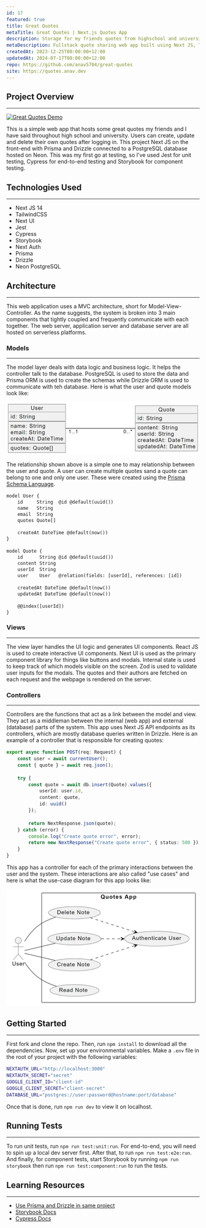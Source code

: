 ```yaml
---
id: 17
featured: true
title: Great Quotes
metaTitle: Great Quotes | Next.js Quotes App
description: Storage for my friends quotes from highschool and university.
metaDescription: Fullstack quote sharing web app built using Next JS, TailwindCSS, Prisma & Drizzle and Postgres (Neon) with the frontend and backend hosted on Vercel.
createdAt: 2023-12-25T00:00:00+12:00
updatedAt: 2024-07-17T00:00:00+12:00
repo: https://github.com/anav5704/great-quotes
site: https://quotes.anav.dev
---
```


## Project Overview

---

[![Great Quotes Demo](./images/great-quotes-demo.webp)](https://quotes.anav.dev)

This is a simple web app that hosts some great quotes my friends and I have said throughout high school and university. Users can create, update and delete their own quotes after logging in. This project Next JS on the front-end with Prisma and Drizzle connected to a PostgreSQL database hosted on Neon. This was my first go at testing, so I've used Jest for unit testing, Cypress for end-to-end testing and Storybook for component testing.

## Technologies Used

---

-   Next JS 14
-   TailwindCSS
-   Next UI
-   Jest
-   Cypress
-   Storybook
-   Next Auth
-   Prisma
-   Drizzle
-   Neon PostgreSQL

## Architecture

---

This web application uses a MVC architecture, short for Model-View-Controller. As the name suggests, the system is broken into 3 main components that tightly coupled and frequently communicate with each together. The web server, application server and database server are all hosted on serverless platforms.

### Models

---

The model layer deals with data logic and business logic. It helps the controller talk to the database. PostgreSQL is used to store the data and Prisma ORM is used to create the schemas while Drizzle ORM is used to communicate with teh database. Here is what the user and quote models look like:

![Class diagram](./images/great-quotes-class-diagram.webp)

The relationship shown above is a simple one to may relationship between the user and quote. A user can create multiple quotes sand a quote can belong to one and only one user. These were created using the [Prisma Schema Language](https://www.prisma.io/docs/orm/prisma-schema/overview).

```prisma
model User {
    id     String  @id @default(uuid())
    name   String
    email  String
    quotes Quote[]

    createAt DateTime @default(now())
}

model Quote {
    id      String @id @default(uuid())
    content String
    userId  String
    user    User   @relation(fields: [userId], references: [id])

    createdAt DateTime @default(now())
    updatedAt DateTime @default(now())

    @@index([userId])
}
```

### Views

---

The view layer handles the UI logic and generates UI components. React JS is used to create interactive UI components. Next UI is used as the primary component library for things like buttons and modals. Internal state is used to keep track of which models visible on the screen. Zod is used to validate user inputs for the modals. The quotes and their authors are fetched on each request and the webpage is rendered on the server.

### Controllers

---

Controllers are the functions that act as a link between the model and view. They act as a middleman between the internal (web app) and external (database) parts of the system. This app uses Next JS API endpoints as its controllers, which are mostly database queries written in Drizzle. Here is an example of a controller that is responsible for creating quotes:

```ts
export async function POST(req: Request) {
    const user = await currentUser();
    const { quote } = await req.json();

    try {
        const quote = await db.insert(Quote).values({
            userId: user.id,
            content: quote,
            id: uuid()
        });

        return NextResponse.json(quote);
    } catch (error) {
        console.log("Create quote error", error);
        return new NextResponse("Create quote error", { status: 500 });
    }
}
```

This app has a controller for each of the primary interactions between the user and the system. These interactions are also called "use cases" and here is what the use-case diagram for this app looks like:

![Use case diagram](./images/great-quotes-usecase-digram.webp)

## Getting Started

---

First fork and clone the repo. Then, run `npm install` to download all the dependencies. Now, set up your environmental variables. Make a `.env` file in the root of your project with the following variables:

```sh
NEXTAUTH_URL="http://localhost:3000"
NEXTAUTH_SECRET="secret"
GOOGLE_CLIENT_ID="client-id"
GOOGLE_CLIENT_SECRET="client-secret"
DATABASE_URL="postgres://user:password@hostname:port/database"
```

Once that is done, run `npm run dev` to view it on
localhost.

## Running Tests

---

To run unit tests, run `npm run test:unit:run`. For end-to-end, you will need to spin up a local dev server first. After that, to run `npm run test:e2e:run`. And finally, for component tests, start Storybook by running `npm run storybook` then run `npm run test:component:run` to run the tests.

## Learning Resources

---

-   [Use Prisma and Drizzle in same project](https://www.anav.dev/blogs/how-to-use-prisma-for-data-modeling-and-drizzle-for-queries)
-   [Storybook Docs](https://storybook.js.org)
-   [Cypress Docs](https://www.cypress.io)
